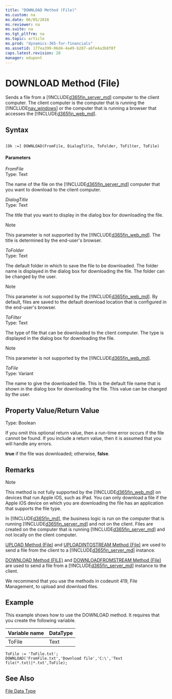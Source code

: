 ```yaml
---
title: "DOWNLOAD Method (File)"
ms.custom: na
ms.date: 06/05/2016
ms.reviewer: na
ms.suite: na
ms.tgt_pltfrm: na
ms.topic: article
ms.prod: "dynamics-365-for-financials"
ms.assetid: 177ea399-06d4-4a49-b287-a6fe4a3b8f8f
caps.latest.revision: 28
manager: edupont
---
```

# DOWNLOAD Method (File)
Sends a file from a [!INCLUDE[d365fin_server_md](../includes/d365fin_server_md.md)] computer to the client computer.  The client computer is the computer that is running the [!INCLUDE[nav_windows](../includes/nav_windows_md.md)] or the computer that is running a browser that accesses the [!INCLUDE[d365fin_web_md](../includes/d365fin_web_md.md)].  
  
## Syntax  
  
```  
  
[Ok :=] DOWNLOAD(FromFile, DialogTitle, ToFolder, ToFilter, ToFile)  
```  
  
#### Parameters  
 *FromFile*  
 Type: Text  
  
 The name of the file on the [!INCLUDE[d365fin_server_md](../includes/d365fin_server_md.md)] computer that you want to download to the client computer.  
  
 *DialogTitle*  
 Type: Text  
  
 The title that you want to display in the dialog box for downloading the file.  
  
> [!NOTE]  
>  This parameter is not supported by the [!INCLUDE[d365fin_web_md](../includes/d365fin_web_md.md)]. The title is determined by the end-user's browser.  
  
 *ToFolder*  
 Type: Text  
  
 The default folder in which to save the file to be downloaded. The folder name is displayed in the dialog box for downloading the file. The folder can be changed by the user.  
  
> [!NOTE]  
>  This parameter is not supported by the [!INCLUDE[d365fin_web_md](../includes/d365fin_web_md.md)]. By default, files are saved to the default download location that is configured in the end-user's browser.  
  
 *ToFilter*  
 Type: Text  
  
 The type of file that can be downloaded to the client computer. The type is displayed in the dialog box for downloading the file.  
  
> [!NOTE]  
>  This parameter is not supported by the [!INCLUDE[d365fin_web_md](../includes/d365fin_web_md.md)].  
  
 *ToFile*  
 Type: Variant  
  
 The name to give the downloaded file. This is the default file name that is shown in the dialog box for downloading the file. This value can be changed by the user.  
  
## Property Value/Return Value  
 Type: Boolean  
  
 If you omit this optional return value, then a run-time error occurs if the file cannot be found. If you include a return value, then it is assumed that you will handle any errors.  
  
 **true** if the file was downloaded; otherwise, **false**.  
  
## Remarks  
  
> [!NOTE]  
>  This method is not fully supported by the [!INCLUDE[d365fin_web_md](../includes/d365fin_web_md.md)] on devices that run Apple iOS, such as iPad. You can only download a file if the Apple iOS device on which you are downloading the file has an application that supports the file type.  
  
 In [!INCLUDE[d365fin_md](../includes/d365fin_md.md)], the business logic is run on the computer that is running [!INCLUDE[d365fin_server_md](../includes/d365fin_server_md.md)] and not on the client. Files are created on the computer that is running [!INCLUDE[d365fin_server_md](../includes/d365fin_server_md.md)] and not locally on the client computer.  
  
 [UPLOAD Method \(File\)](devenv-UPLOAD-Method-File.md) and [UPLOADINTOSTREAM Method \(File\)](devenv-UPLOADINTOSTREAM-Method-File.md) are used to send a file from the client to a [!INCLUDE[d365fin_server_md](../includes/d365fin_server_md.md)] instance.  
  
 [DOWNLOAD Method \(FILE\)](devenv-DOWNLOAD-Method-File.md) and [DOWNLOADFROMSTREAM Method \(File\)](devenv-DOWNLOADFROMSTREAM-Method-File.md) are used to send a file from a [!INCLUDE[d365fin_server_md](../includes/d365fin_server_md.md)] instance to the client.  
  
 We recommend that you use the methods in codeunit 419, File Management, to upload and download files.  
  
## Example  
 This example shows how to use the DOWNLOAD method. It requires that you create the following variable.  
  
|Variable name|DataType|  
|-------------------|--------------|  
|ToFile|Text|  
  
```  
ToFile := 'ToFile.txt';  
DOWNLOAD('FromFile.txt','Download file','C:\','Text file(*.txt)|*.txt',ToFile);  
```  
  
## See Also  
 [File Data Type](File-Data-Type.md)